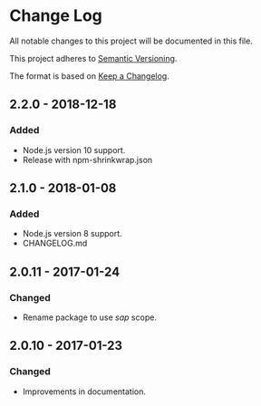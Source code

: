 # Change Log
All notable changes to this project will be documented in this file.

This project adheres to [Semantic Versioning](http://semver.org/).

The format is based on [Keep a Changelog](http://keepachangelog.com/).

## 2.2.0 - 2018-12-18

### Added
- Node.js version 10 support.
- Release with npm-shrinkwrap.json

## 2.1.0 - 2018-01-08

### Added
- Node.js version 8 support.
- CHANGELOG.md

## 2.0.11 - 2017-01-24

### Changed
- Rename package to use *sap* scope.

## 2.0.10 - 2017-01-23

### Changed
- Improvements in documentation.
